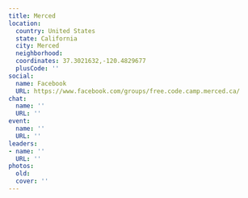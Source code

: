```yaml
---
title: Merced
location:
  country: United States
  state: California
  city: Merced
  neighborhood: 
  coordinates: 37.3021632,-120.4829677
  plusCode: ''
social:
  name: Facebook
  URL: https://www.facebook.com/groups/free.code.camp.merced.ca/
chat:
  name: ''
  URL: ''
event:
  name: ''
  URL: ''
leaders:
- name: ''
  URL: ''
photos:
  old: 
  cover: ''
---
```

